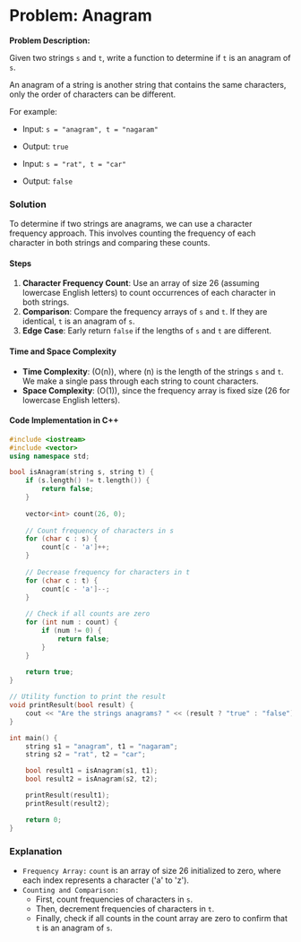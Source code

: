 # Problem: Anagram

**Problem Description:**

Given two strings `s` and `t`, write a function to determine if `t` is an anagram of `s`.

An anagram of a string is another string that contains the same characters, only the order of characters can be different.

For example:

- Input: `s = "anagram", t = "nagaram"`
- Output: `true`

- Input: `s = "rat", t = "car"`
- Output: `false`

### Solution

To determine if two strings are anagrams, we can use a character frequency approach. This involves counting the frequency of each character in both strings and comparing these counts.

#### Steps

1. **Character Frequency Count**: Use an array of size 26 (assuming lowercase English letters) to count occurrences of each character in both strings.
2. **Comparison**: Compare the frequency arrays of `s` and `t`. If they are identical, `t` is an anagram of `s`.
3. **Edge Case**: Early return `false` if the lengths of `s` and `t` are different.

#### Time and Space Complexity

- **Time Complexity**: \(O(n)\), where \(n\) is the length of the strings `s` and `t`. We make a single pass through each string to count characters.
- **Space Complexity**: \(O(1)\), since the frequency array is fixed size (26 for lowercase English letters).

#### Code Implementation in C++

```cpp
#include <iostream>
#include <vector>
using namespace std;

bool isAnagram(string s, string t) {
    if (s.length() != t.length()) {
        return false;
    }
    
    vector<int> count(26, 0);
    
    // Count frequency of characters in s
    for (char c : s) {
        count[c - 'a']++;
    }
    
    // Decrease frequency for characters in t
    for (char c : t) {
        count[c - 'a']--;
    }
    
    // Check if all counts are zero
    for (int num : count) {
        if (num != 0) {
            return false;
        }
    }
    
    return true;
}

// Utility function to print the result
void printResult(bool result) {
    cout << "Are the strings anagrams? " << (result ? "true" : "false") << endl;
}

int main() {
    string s1 = "anagram", t1 = "nagaram";
    string s2 = "rat", t2 = "car";

    bool result1 = isAnagram(s1, t1);
    bool result2 = isAnagram(s2, t2);

    printResult(result1);
    printResult(result2);

    return 0;
}
```

### Explanation

- `Frequency Array:` `count` is an array of size 26 initialized to zero, where each index represents a character ('a' to 'z').
- `Counting and Comparison:`
  - First, count frequencies of characters in `s`.
  - Then, decrement frequencies of characters in `t`.
  - Finally, check if all counts in the count array are zero to confirm that `t` is an anagram of `s`.
